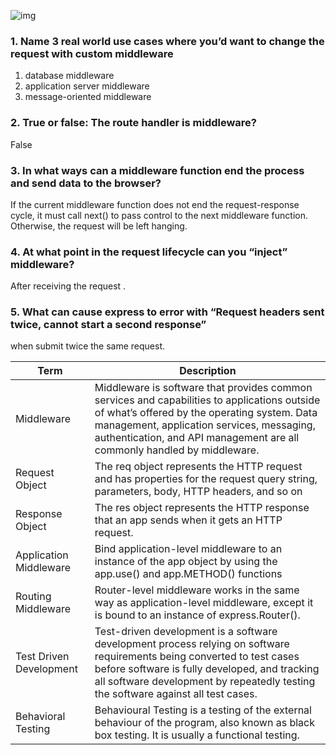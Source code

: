 ![img](https://upload.wikimedia.org/wikipedia/commons/thumb/2/20/Middleware_Schema.svg/220px-Middleware_Schema.svg.png)

### 1. Name 3 real world use cases where you’d want to change the request with custom middleware
  1. database middleware 
  2. application server middleware
  3. message-oriented middleware
### 2. True or false: The route handler is middleware?
   False
### 3. In what ways can a middleware function end the process and send data to the browser?
   If the current middleware function does not end the request-response cycle, it must call next() to pass control to the next middleware function. Otherwise, the request will be left hanging.
### 4. At what point in the request lifecycle can you “inject” middleware?
   After receiving the request .
### 5. What can cause express to error with “Request headers sent twice, cannot start a second response”
   when submit twice the same request.
   
|Term|Description|
|----|----|
|Middleware|Middleware is software that provides common services and capabilities to applications outside of what’s offered by the operating system. Data management, application services, messaging, authentication, and API management are all commonly handled by middleware.|
|Request Object|The req object represents the HTTP request and has properties for the request query string, parameters, body, HTTP headers, and so on|
|Response Object|The res object represents the HTTP response that an app sends when it gets an HTTP request.|
|Application Middleware|Bind application-level middleware to an instance of the app object by using the app.use() and app.METHOD() functions|
|Routing Middleware|Router-level middleware works in the same way as application-level middleware, except it is bound to an instance of express.Router().|
|Test Driven Development|Test-driven development is a software development process relying on software requirements being converted to test cases before software is fully developed, and tracking all software development by repeatedly testing the software against all test cases.|
|Behavioral Testing|Behavioural Testing is a testing of the external behaviour of the program, also known as black box testing. It is usually a functional testing.|
